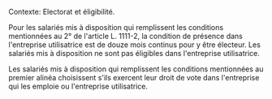 Contexte: Electorat et éligibilité.

Pour les salariés mis à disposition qui remplissent les conditions mentionnées au 2° de l'article L. 1111-2, la condition de présence dans l'entreprise utilisatrice est de douze mois continus pour y être électeur. Les salariés mis à disposition ne sont pas éligibles dans l'entreprise utilisatrice.

Les salariés mis à disposition qui remplissent les conditions mentionnées au premier alinéa choisissent s'ils exercent leur droit de vote dans l'entreprise qui les emploie ou l'entreprise utilisatrice.